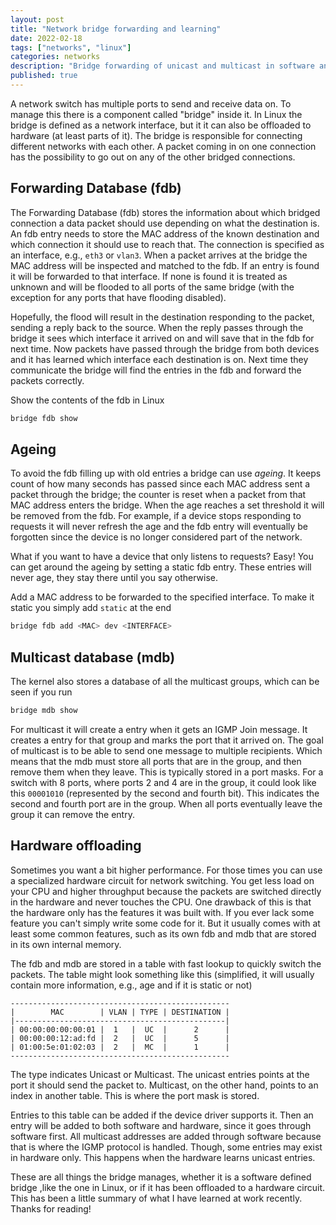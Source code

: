 ```yaml
---
layout: post
title: "Network bridge forwarding and learning"
date: 2022-02-18
tags: ["networks", "linux"]
categories: networks
description: "Bridge forwarding of unicast and multicast in software and hardware"
published: true
---
```


A network switch has multiple ports to send and receive data on. To manage this
there is a component called "bridge" inside it. In Linux the bridge is defined
as a network interface, but it it can also be offloaded to hardware (at least
parts of it). The bridge is responsible for connecting different networks with
each other. A packet coming in on one connection has the possibility to go out
on any of the other bridged connections.


## Forwarding Database (fdb)
The Forwarding Database (fdb) stores the information about which bridged
connection a data packet should use depending on what the destination is. An fdb
entry needs to store the MAC address of the known destination and which
connection it should use to reach that. The connection is specified as an
interface, e.g., `eth3` or `vlan3`. When a packet arrives at the bridge the MAC
address will be inspected and matched to the fdb. If an entry is found it will
be forwarded to that interface. If none is found it is treated as unknown and
will be flooded to all ports of the same bridge (with the exception for any
ports that have flooding disabled).

Hopefully, the flood will result in the destination responding to the packet,
sending a reply back to the source. When the reply passes through the bridge it
sees which interface it arrived on and will save that in the fdb for next time.
Now packets have passed through the bridge from both devices and it has learned
which interface each destination is on. Next time they communicate the bridge
will find the entries in the fdb and forward the packets correctly.

Show the contents of the fdb in Linux
```sh
bridge fdb show
```

## Ageing
To avoid the fdb filling up with old entries a bridge can use *ageing*. It
keeps count of how many seconds has passed since each MAC address sent a packet
through the bridge; the counter is reset when a packet from that MAC address
enters the bridge. When the age reaches a set threshold it will be removed from
the fdb. For example, if a device stops responding to requests it will never
refresh the age and the fdb entry will eventually be forgotten since the device
is no longer considered part of the network.

What if you want to have a device that only listens to requests? Easy! You can
get around the ageing by setting a static fdb entry. These entries will never
age, they stay there until you say otherwise.

Add a MAC address to be forwarded to the specified interface. To make it static
you simply add `static` at the end
```sh
bridge fdb add <MAC> dev <INTERFACE>
```

## Multicast database (mdb)
The kernel also stores a database of all the multicast groups, which can be seen
if you run
```sh
bridge mdb show
```

For multicast it will create a entry when it gets an IGMP Join message. It
creates a entry for that group and marks the port that it arrived on. The goal
of multicast is to be able to send one message to multiple recipients. Which
means that the mdb must store all ports that are in the group, and then remove
them when they leave. This is typically stored in a port masks. For a switch
with 8 ports, where ports 2 and 4 are in the group, it could look like this
`00001010` (represented by the second and fourth bit). This indicates the
second and fourth port are in the group. When all ports eventually leave the
group it can remove the entry.

## Hardware offloading
Sometimes you want a bit higher performance. For those times you can use a
specialized hardware circuit for network switching. You get less load on your
CPU and higher throughput because the packets are switched directly in the
hardware and never touches the CPU. One drawback of this is that the hardware
only has the features it was built with. If you ever lack some feature you
can't simply write some code for it. But it usually comes with at least some
common features, such as its own fdb and mdb that are stored in its own
internal memory.

The fdb and mdb are stored in a table with fast lookup to quickly switch the
packets. The table might look something like this (simplified, it will usually
contain more information, e.g., age and if it is static or not)
```no-hl
-------------------------------------------------
|        MAC        | VLAN | TYPE | DESTINATION |
|-----------------------------------------------|
| 00:00:00:00:00:01 |  1   |  UC  |      2      |
| 00:00:00:12:ad:fd |  2   |  UC  |      5      |
| 01:00:5e:01:02:03 |  2   |  MC  |      1      |
-------------------------------------------------
```
The type indicates Unicast or Multicast. The unicast entries points at the port
it should send the packet to. Multicast, on the other hand, points to an index
in another table. This is where the port mask is stored.

Entries to this table can be added if the device driver supports it. Then an
entry will be added to both software and hardware, since it goes through
software first. All multicast addresses are added through software because that
is where the IGMP protocol is handled. Though, some entries may exist in
hardware only. This happens when the hardware learns unicast entries.

These are all things the bridge manages, whether it is a software defined bridge
,like the one in Linux, or if it has been offloaded to a hardware circuit. This
has been a little summary of what I have learned at work recently. Thanks for
reading!


